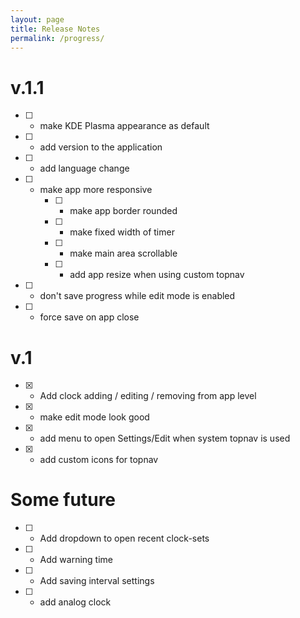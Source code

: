 ```yaml
---
layout: page
title: Release Notes
permalink: /progress/
---
```

# v.1.1
- [ ] - make KDE Plasma appearance as default
- [ ] - add version to the application
- [ ] - add language change
- [ ] - make app more responsive
    - [ ] - make app border rounded
    - [ ] - make fixed width of timer
    - [ ] - make main area scrollable
    - [ ] - add app resize when using custom topnav
- [ ] - don't save progress while edit mode is enabled
- [ ] - force save on app close

# v.1
- [x] - Add clock adding / editing / removing from app level
- [x] - make edit mode look good
- [x] - add menu to open Settings/Edit when system topnav is used
- [x] - add custom icons for topnav

# Some future
- [ ] - Add dropdown to open recent clock-sets
- [ ] - Add warning time
- [ ] - Add saving interval settings
- [ ] - add analog clock
